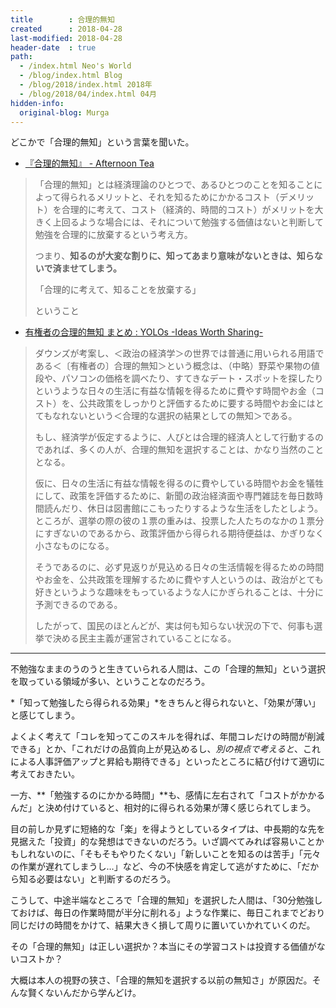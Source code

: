 ```yaml
---
title        : 合理的無知
created      : 2018-04-28
last-modified: 2018-04-28
header-date  : true
path:
  - /index.html Neo's World
  - /blog/index.html Blog
  - /blog/2018/index.html 2018年
  - /blog/2018/04/index.html 04月
hidden-info:
  original-blog: Murga
---
```


どこかで「合理的無知」という言葉を聞いた。

- [『合理的無知』 - Afternoon Tea](https://blog.goo.ne.jp/2008september/e/d53f459ac5e749578e877e9627024ce6)

> 「合理的無知」とは経済理論のひとつで、あるひとつのことを知ることによって得られるメリットと、それを知るためにかかるコスト（デメリット）を合理的に考えて、コスト（経済的、時間的コスト）がメリットを大きく上回るような場合には、それについて勉強する価値はないと判断して勉強を合理的に放棄するという考え方。
> 
> つまり、**知るのが大変な割りに、知ってあまり意味がないときは、知らないで済ませてしまう。**
> 
> 「合理的に考えて、知ることを放棄する」
> 
> ということ

- [有権者の合理的無知 まとめ : YOLOs -Ideas Worth Sharing-](https://kenkouta.exblog.jp/24403332/)

> ダウンズが考案し、＜政治の経済学＞の世界では普通に用いられる用語である＜〔有権者の〕合理的無知＞という概念は、（中略）野菜や果物の値段や、パソコンの価格を調べたり、すてきなデート・スポットを探したりというような日々の生活に有益な情報を得るために費やす時間やお金（コスト）を、公共政策をしっかりと評価するために要する時間やお金にはとてもなれないという＜合理的な選択の結果としての無知＞である。
> 
> もし、経済学が仮定するように、人びとは合理的経済人として行動するのであれば、多くの人が、合理的無知を選択することは、かなり当然のこととなる。
> 
> 仮に、日々の生活に有益な情報を得るのに費やしている時間やお金を犠牲にして、政策を評価するために、新聞の政治経済面や専門雑誌を毎日数時間読んだり、休日は図書館にこもったりするような生活をしたとしよう。ところが、選挙の際の彼の１票の重みは、投票した人たちのなかの１票分にすぎないのであるから、政策評価から得られる期待便益は、かぎりなく小さなものになる。
> 
> そうであるのに、必ず見返りが見込める日々の生活情報を得るための時間やお金を、公共政策を理解するために費やす人というのは、政治がとても好きというような趣味をもっているような人にかぎられることは、十分に予測できるのである。
> 
> したがって、国民のほとんどが、実は何も知らない状況の下で、何事も選挙で決める民主主義が運営されていることになる。

---

不勉強なままのうのうと生きていられる人間は、この「合理的無知」という選択を取っている領域が多い、ということなのだろう。

*「知って勉強したら得られる効果」*をきちんと得られないと、「効果が薄い」と感じてしまう。

よくよく考えて「コレを知ってこのスキルを得れば、年間コレだけの時間が削減できる」とか、「これだけの品質向上が見込めるし、*別の視点で考えると*、これによる人事評価アップと昇給も期待できる」といったところに結び付けて適切に考えておきたい。

一方、**「勉強するのにかかる時間」**も、感情に左右されて「コストがかかるんだ」と決め付けていると、相対的に得られる効果が薄く感じられてしまう。

目の前しか見ずに短絡的な「楽」を得ようとしているタイプは、中長期的な先を見据えた「投資」的な発想はできないのだろう。いざ調べてみれば容易いことかもしれないのに、「そもそもやりたくない」「新しいことを知るのは苦手」「元々の作業が遅れてしまうし…」など、今の不快感を肯定して逃がすために、「だから知る必要はない」と判断するのだろう。

こうして、中途半端なところで「合理的無知」を選択した人間は、「30分勉強しておけば、毎日の作業時間が半分に削れる」ような作業に、毎日これまでどおり同じだけの時間をかけて、結果大きく損して周りに置いていかれていくのだ。

その「合理的無知」は正しい選択か？本当にその学習コストは投資する価値がないコストか？

大概は本人の視野の狭さ、「合理的無知を選択する以前の無知さ」が原因だ。そんな賢くないんだから学んどけ。
